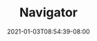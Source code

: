 ---
title: "Navigator"
description: "Find color styles in Figma"
date: 2021-01-03T08:54:39-08:00
draft: false
thumbnail: "navigator.svg"
link: "https://www.figma.com/community/plugin/739558587628004077/Navigator"
---